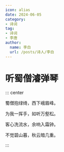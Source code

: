 ```yaml
---
icon: alias
date: 2024-06-05
category:
- 诗词
tag:
- 诗词
- 李唐
author:
  name: 李白
  url: /posts/诗人/李白
---
```


# 听蜀僧濬弹琴


<!-- more -->


::: center 

蜀僧抱绿绮，西下峨眉峰。

为我一挥手，如听万壑松。

客心洗流水，余响入霜钟。

不觉碧山暮，秋云暗几重。

:::